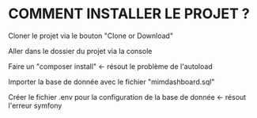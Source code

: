 # COMMENT INSTALLER LE PROJET ?

Cloner le projet via le bouton "Clone or Download"

Aller dans le dossier du projet via la console

Faire un "composer install" <- résout le problème de l'autoload

Importer la base de donnée avec le fichier "mimdashboard.sql"

Créer le fichier .env pour la configuration de la base de donnée <- résout l'erreur symfony
